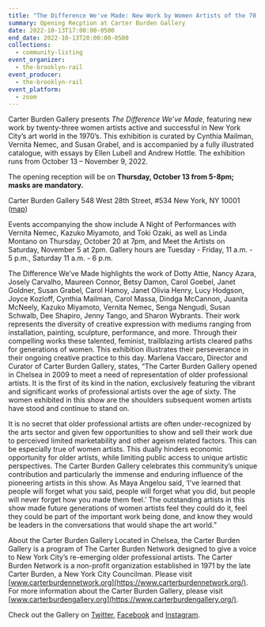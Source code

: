 ```yaml
---
title: "The Difference We've Made: New Work by Women Artists of the 70’s"
summary: Opening Recption at Carter Burden Gallery
date: 2022-10-13T17:00:00-0500
end_date: 2022-10-13T20:00:00-0500
collections:
  - community-listing
event_organizer:
  - the-brooklyn-rail
event_producer:
  - the-brooklyn-rail
event_platform:
  - zoom
---
```

Carter Burden Gallery presents *The Difference We’ve Made*, featuring new work by twenty-three women artists active and successful in New York City’s art world in the 1970’s. This exhibition is curated by Cynthia Mailman, Vernita Nemec, and Susan Grabel, and is accompanied by a fully illustrated catalogue, with essays by Ellen Lubell and Andrew Hottle. The exhibition runs from October 13 – November 9, 2022. 

The opening reception will be on **Thursday, October 13 from 5-8pm; masks are mandatory.**

Carter Burden Gallery
548 West 28th Street, #534
New York, NY 10001
([map](https://g.page/CarterBurdenGallery?share))

Events accompanying the show include A Night of Performances with Vernita Nemec, Kazuko Miyamoto, and Toki Ozaki, as well as Linda Montano on Thursday, October 20 at 7pm, and Meet the Artists on Saturday, November 5 at 2pm. Gallery hours are Tuesday - Friday, 11 a.m. - 5 p.m., Saturday 11 a.m. - 6 p.m.

The Difference We’ve Made highlights the work of Dotty Attie, Nancy Azara, Josely Carvalho, Maureen Connor, Betsy Damon, Carol Goebel, Janet Goldner, Susan Grabel, Carol Hamoy, Janet Olivia Henry, Lucy Hodgson, Joyce Kozloff, Cynthia Mailman, Carol Massa, Dindga McCannon, Juanita McNeely, Kazuko Miyamoto, Vernita Nemec, Senga Nengudi, Susan Schwalb, Dee Shapiro, Jenny Tango, and Sharon Wybrants. Their work represents the diversity of creative expression with mediums ranging from installation, painting, sculpture, performance, and more. Through their compelling works these talented, feminist, trailblazing artists cleared paths for generations of women. This exhibition illustrates their perseverance in their ongoing creative practice to this day. Marlena Vaccaro, Director and Curator of Carter Burden Gallery, states, “The Carter Burden Gallery opened in Chelsea in 2009 to meet a need of representation of older professional artists. It is the first of its kind in the nation, exclusively featuring the vibrant and significant works of professional artists over the age of sixty. The women exhibited in this show are the shoulders subsequent women artists have stood and continue to stand on.

It is no secret that older professional artists are often under-recognized by the arts sector and given few opportunities to show and sell their work due to perceived limited marketability and other ageism related factors. This can be especially true of women artists. This dually hinders economic opportunity for older artists, while limiting public access to unique artistic perspectives. The Carter Burden Gallery celebrates this community’s unique contribution and particularly the immense and enduring influence of the pioneering artists in this show. As Maya Angelou said, ‘I've learned that people will forget what you said, people will forget what you did, but people will never forget how you made them feel.’ The outstanding artists in this show made future generations of women artists feel they could do it, feel they could be part of the important work being done, and know they would be leaders in the conversations that would shape the art world.”

About the Carter Burden Gallery
Located in Chelsea, the Carter Burden Gallery is a program of The Carter Burden Network designed to give a voice to New York City’s re-emerging older professional artists. The Carter Burden Network is a non-profit organization established in 1971 by the late Carter Burden, a New York City Councilman. Please visit [www.carterburdennetwork.org](https://www.carterburdennetwork.org/). For more information about the Carter Burden Gallery, please visit
[www.carterburdengallery.org](https://www.carterburdengallery.org/). 

Check out the Gallery on [Twitter](https://twitter.com/CBurdenGallery), [Facebook](https://www.facebook.com/CarterBurdenGallery) and [Instagram](https://www.instagram.com/carter_burden_gallery/).